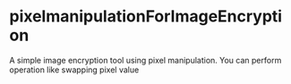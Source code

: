 # pixelmanipulationForImageEncryption
A simple image encryption tool using pixel manipulation. You can perform operation like swapping pixel value
